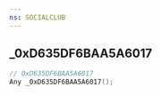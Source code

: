```yaml
---
ns: SOCIALCLUB
---
```

## _0xD635DF6BAA5A6017

```c
// 0xD635DF6BAA5A6017
Any _0xD635DF6BAA5A6017();
```

